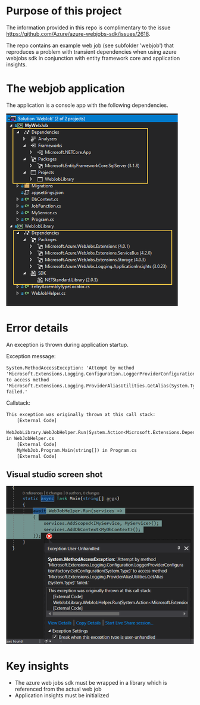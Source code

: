# Purpose of this project

The information provided in this repo is complimentary to the issue https://github.com/Azure/azure-webjobs-sdk/issues/2618.

The repo contains an example web job (see subfolder 'webjob') that reproduces a problem with transient dependencies when using azure webjobs sdk in conjunction with entity framework core and application insights.

# The webjob application

The application is a console app with the following dependencies.

![error callstack](./webjob-dependencies.png)


# Error details

An exception is thrown during application startup. 

Exception message:

```
System.MethodAccessException: 'Attempt by method 'Microsoft.Extensions.Logging.Configuration.LoggerProviderConfigurationFactory.GetConfiguration(System.Type)' to access method 'Microsoft.Extensions.Logging.ProviderAliasUtilities.GetAlias(System.Type)' failed.'
```

Callstack:

```
This exception was originally thrown at this call stack:
    [External Code]
    WebJobLibrary.WebJobHelper.Run(System.Action<Microsoft.Extensions.DependencyInjection.IServiceCollection>) in WebJobHelper.cs
    [External Code]
    MyWebJob.Program.Main(string[]) in Program.cs
    [External Code]
```

## Visual studio screen shot

![error callstack](./Exception.PNG)


# Key insights
  
 * The azure web jobs sdk must be wrapped in a library which is referenced from the actual web job
 * Application insights must be initialized 

